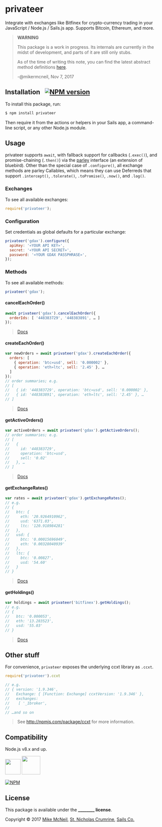 # privateer

Integrate with exchanges like Bitfinex for crypto-currency trading in your JavaScript / Node.js / Sails.js app.  Supports Bitcoin, Ethereum, and more.

> **WARNING**
>
> This package is a work in progress.  Its internals are currently in the midst of development, and parts of it are still only stubs.
>
> As of the time of writing this note, you can find the latest abstract method definitions [here](https://github.com/mikermcneil/privateer/tree/master/lib/abstract-interface/methods).
>
> -@mikermcneil, Nov 7, 2017

## Installation &nbsp; [![NPM version](https://badge.fury.io/js/privateer.svg)](http://badge.fury.io/js/privateer)

To install this package, run:

```bash
$ npm install privateer
```

Then require it from the actions or helpers in your Sails app, a command-line script, or any other Node.js module.

## Usage

privateer supports `await`, with fallback support for callbacks (`.exec()`), and promise-chaining (`.then()`) via the [parley](https://npmjs.com/package/parley) interface (an extension of bluebird).  Other than the special case of `.configure()`, all exchange methods are parley Callables, which means they can use Deferreds that support `.intercept()`, `.tolerate()`, `.toPromise()`, `.now()`, and `.log()`.

### Exchanges

To see all available exchanges:

```js
require('privateer');
```


### Configuration

Set credentials as global defaults for a particular exchange:

```js
privateer('gdax').configure({
  apiKey: '«YOUR API KEY»',
  secret: '«YOUR API SECRET»',
  password: '«YOUR GDAX PASSPHRASE»',
});
```

### Methods

To see all available methods:

```js
privateer('gdax');
```


#### cancelEachOrder()

```js
await privateer('gdax').cancelEachOrder({
  orderIds: [ '448383729', '448383891', … ]
});
```

> [Docs](https://github.com/mikermcneil/privateer/blob/master/lib/abstract-interface/methods/CANCEL_EACH_ORDER.js)



#### createEachOrder()

```js
var newOrders = await privateer('gdax').createEachOrder({
  orders: [
    { operation: 'btc»usd', sell: '0.000002' },
    { operation: 'eth»ltc', sell: '2.45' }, …
  ]
});
// order summaries; e.g.
// [
//   { id: '448383729', operation: 'btc»usd', sell: '0.000002' },
//   { id: '448383891', operation: 'eth»ltc', sell: '2.45' }, …
// ]
```

> [Docs](https://github.com/mikermcneil/privateer/blob/master/lib/abstract-interface/methods/CREATE_EACH_ORDER.js)



#### getActiveOrders()

```js
var activeOrders = await privateer('gdax').getActiveOrders();
// order summaries; e.g.
// [
//   {
//     id: '448383729',
//     operation: 'btc»usd',
//     sell: '0.02'
//   }, …
// ]
```

> [Docs](https://github.com/mikermcneil/privateer/blob/master/lib/abstract-interface/methods/GET_ACTIVE_ORDERS.js)



#### getExchangeRates()

```js
var rates = await privateer('gdax').getExchangeRates();
// e.g.
// {
//   btc: {
//     eth: '20.9264910962',
//     usd: '6371.03',
//     ltc: '120.918984281'
//   },
//   usd: {
//     btc: '0.00015696049',
//     eth: '0.00328040939'
//   },
//   ltc: {
//     btc: '0.00827',
//     usd: '54.60'
//   }
// }
```

> [Docs](https://github.com/mikermcneil/privateer/blob/master/lib/abstract-interface/methods/GET_EXCHANGE_RATES.js)



#### getHoldings()

```js
var holdings = await privateer('bitfinex').getHoldings();
// e.g.
// {
//   btc: '0.000053',
//   eth: '13.283523',
//   usd: '55.03'
// }
```

> [Docs](https://github.com/mikermcneil/privateer/blob/master/lib/abstract-interface/methods/GET_HOLDINGS.js)


## Other stuff

For convenience, `privateer` exposes the underlying ccxt library as `.ccxt`.

```js
require('privateer').ccxt

// e.g.
// { version: '1.9.346',
//   Exchange: { [Function: Exchange] ccxtVersion: '1.9.346' },
//   exchanges:
//    [ '_1broker',
//
// …and so on
```

> See http://npmjs.com/package/ccxt for more information.



## Compatibility

Node.js v8.x and up.

<a href="https://sailsjs.com"><img width="50" src="https://camo.githubusercontent.com/9e49073459ed4e0e2687b80eaf515d87b0da4a6b/687474703a2f2f62616c64657264617368792e6769746875622e696f2f7361696c732f696d616765732f6c6f676f2e706e67" /></a>&nbsp;<a href="http://nodejs.org"><img width="60" src="https://user-images.githubusercontent.com/618009/28782759-c62f8f20-75d3-11e7-8a83-32fb52178416.png" /></a>

[![NPM](https://nodei.co/npm/privateer.png?downloads=true)](http://npmjs.com/package/privateer)

## License

This package is available under the **________ license**.

Copyright &copy; 2017 [Mike McNeil](https://twitter.com/mikermcneil), [St. Nicholas Crumrine](https://github.com/uncletammy), [Sails Co.](https://sailsjs.com/about)


